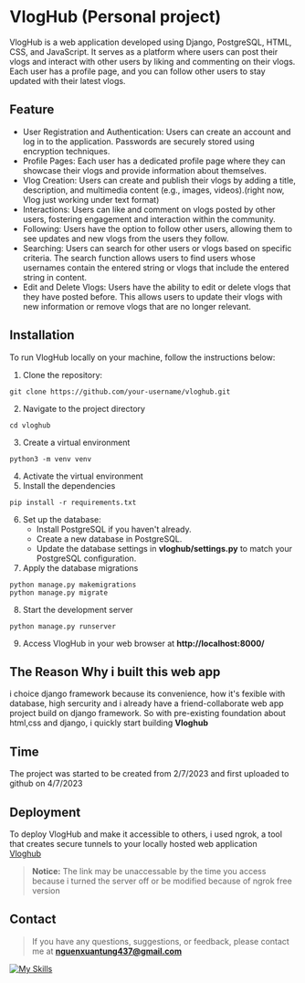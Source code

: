  #  VlogHub (Personal project)
VlogHub is a web application developed using Django, PostgreSQL, HTML, CSS, and JavaScript. It serves as a platform where users can post their vlogs and interact with other users by liking and commenting on their vlogs. Each user has a profile page, and you can follow other users to stay updated with their latest vlogs.
## Feature 
* User Registration and Authentication: Users can create an account and log in to the application. Passwords are securely stored using encryption techniques.
* Profile Pages: Each user has a dedicated profile page where they can showcase their vlogs and provide information about themselves.
* Vlog Creation: Users can create and publish their vlogs by adding a title, description, and multimedia content (e.g., images, videos).(right now, Vlog just working under text format)
* Interactions: Users can like and comment on vlogs posted by other users, fostering engagement and interaction within the community.
* Following: Users have the option to follow other users, allowing them to see updates and new vlogs from the users they follow.
* Searching: Users can search for other users or vlogs based on specific criteria. The search function allows users to find users whose usernames contain the entered string or vlogs that include the entered string in content.
* Edit and Delete Vlogs: Users have the ability to edit or delete vlogs that they have posted before. This allows users to update their vlogs with new information or remove vlogs that are no longer relevant.
## Installation
To run VlogHub locally on your machine, follow the instructions below:
1. Clone the repository:
```console
git clone https://github.com/your-username/vloghub.git
```
2. Navigate to the project directory
```console
cd vloghub
```
3. Create a virtual environment
```console
python3 -m venv venv
```
4. Activate the virtual environment
5. Install the dependencies
```console
pip install -r requirements.txt
```
6. Set up the database:
   * Install PostgreSQL if you haven't already.
   * Create a new database in PostgreSQL.
   * Update the database settings in **vloghub/settings.py** to match your PostgreSQL configuration.
7. Apply the database migrations
```console
python manage.py makemigrations
python manage.py migrate
```
8. Start the development server
```console
python manage.py runserver
```
9. Access VlogHub in your web browser at **http://localhost:8000/**<br>
## The Reason Why i built this web app
i choice django framework because its convenience, how it's fexible with database, high sercurity and
i already have a friend-collaborate web app project build on django framework. So with pre-existing foundation about html,css and django, i quickly start building **Vloghub**
## Time
The project was started to be created from 2/7/2023 and first uploaded to github on 4/7/2023
## Deployment
To deploy VlogHub and make it accessible to others, i used ngrok, a tool that creates secure tunnels to your locally hosted web application<br>
<a href="https://ead2-14-191-166-50.ngrok-free.app" target="_blank">Vloghub</a>
> **Notice:** The link may be unaccessable by the time you access because i turned the server off or be modified because of ngrok free version

## Contact
> If you have any questions, suggestions, or feedback, please contact me at **nguenxuantung437@gmail.com**


[![My Skills](https://skills.thijs.gg/icons?i=py,postgres,html,css,javascript&theme=light)](https://skills.thijs.gg)

